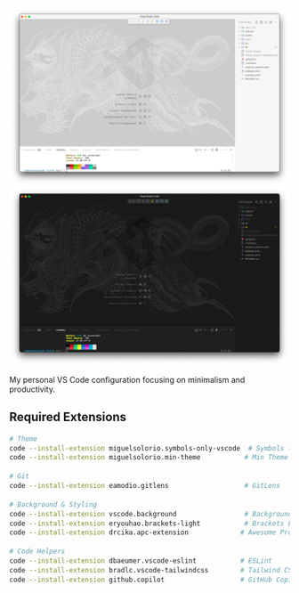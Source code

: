 ![Light Theme](./images/light.png#gh-light-mode-only)
![Dark Theme](./images/dark.png#gh-dark-mode-only)

My personal VS Code configuration focusing on minimalism and productivity.

## Required Extensions

```bash
# Theme
code --install-extension miguelsolorio.symbols-only-vscode  # Symbols (Icon Theme)
code --install-extension miguelsolorio.min-theme           # Min Theme

# Git
code --install-extension eamodio.gitlens                   # GitLens

# Background & Styling
code --install-extension vscode.background                 # Background 
code --install-extension eryouhao.brackets-light           # Brackets Light
code --install-extension drcika.apc-extension             # Awesome Prompt Creator

# Code Helpers
code --install-extension dbaeumer.vscode-eslint           # ESLint
code --install-extension bradlc.vscode-tailwindcss        # Tailwind CSS
code --install-extension github.copilot                   # GitHub Copilot
```
